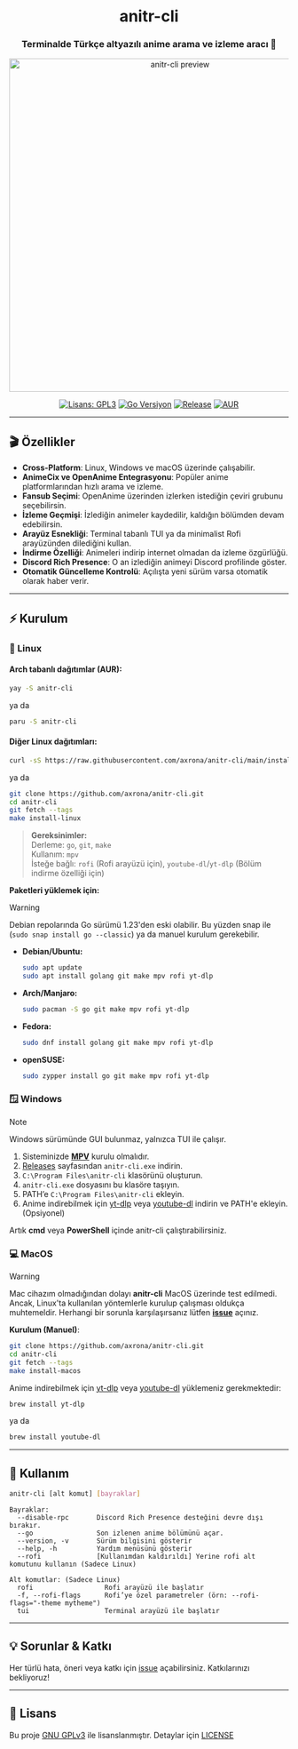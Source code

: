 <div align="center">

<h1>anitr-cli</h1>
<h3>Terminalde Türkçe altyazılı anime arama ve izleme aracı 🚀</h3>

<img src="https://raw.githubusercontent.com/axrona/anitr-cli/main/assets/anitr-preview.gif" alt="anitr-cli preview" width="600"/>

<p>
  
[![Lisans: GPL3](https://img.shields.io/github/license/axrona/anitr-cli?style=for-the-badge&logo=opensourceinitiative&logoColor=white&label=Lisans)](https://github.com/axrona/anitr-cli/blob/main/LICENSE)
[![Go Versiyon](https://img.shields.io/badge/Go-1.23+-blue?style=for-the-badge&logo=go&logoColor=white)](https://golang.org/dl/)
[![Release](https://img.shields.io/github/v/release/axrona/anitr-cli?style=for-the-badge&logo=github&logoColor=white&label=Son%20Sürüm)](https://github.com/axrona/anitr-cli/releases/latest)
[![AUR](https://img.shields.io/aur/version/anitr-cli?style=for-the-badge&logo=archlinux&logoColor=white&label=AUR)](https://aur.archlinux.org/packages/anitr-cli)
    
</p>

</div>

---

## 🎬 Özellikler

- **Cross-Platform**: Linux, Windows ve macOS üzerinde çalışabilir.
- **AnimeCix ve OpenAnime Entegrasyonu**: Popüler anime platformlarından hızlı arama ve izleme.
- **Fansub Seçimi**: OpenAnime üzerinden izlerken istediğin çeviri grubunu seçebilirsin.
- **İzleme Geçmişi**: İzlediğin animeler kaydedilir, kaldığın bölümden devam edebilirsin.
- **Arayüz Esnekliği**: Terminal tabanlı TUI ya da minimalist Rofi arayüzünden dilediğini kullan.
- **İndirme Özelliği**: Animeleri indirip internet olmadan da izleme özgürlüğü.
- **Discord Rich Presence**: O an izlediğin animeyi Discord profilinde göster.
- **Otomatik Güncelleme Kontrolü**: Açılışta yeni sürüm varsa otomatik olarak haber verir.

---

## ⚡ Kurulum

### 🐧 Linux

#### Arch tabanlı dağıtımlar (AUR):

```bash
yay -S anitr-cli
```
ya da
```bash
paru -S anitr-cli
```

#### Diğer Linux dağıtımları:

```bash
curl -sS https://raw.githubusercontent.com/axrona/anitr-cli/main/install.sh | bash
```
ya da
```bash
git clone https://github.com/axrona/anitr-cli.git
cd anitr-cli  
git fetch --tags
make install-linux
```

> **Gereksinimler:**  
> Derleme: `go`, `git`, `make`  
> Kullanım: `mpv`  
> İsteğe bağlı: `rofi` (Rofi arayüzü için), `youtube-dl`/`yt-dlp` (Bölüm indirme özelliği için)

**Paketleri yüklemek için:**
> [!WARNING]   
> Debian repolarında Go sürümü 1.23'den eski olabilir. Bu yüzden snap ile (`sudo snap install go --classic`) ya da manuel kurulum gerekebilir.

- **Debian/Ubuntu:**
  ```bash
  sudo apt update
  sudo apt install golang git make mpv rofi yt-dlp
  ```

  
- **Arch/Manjaro:**
  ```bash
  sudo pacman -S go git make mpv rofi yt-dlp
  ```
- **Fedora:**
  ```bash
  sudo dnf install golang git make mpv rofi yt-dlp
  ```
- **openSUSE:**
  ```bash
  sudo zypper install go git make mpv rofi yt-dlp
  ```

### 🪟 Windows

> [!NOTE]
> Windows sürümünde GUI bulunmaz, yalnızca TUI ile çalışır.

1. Sisteminizde [**MPV**](https://sourceforge.net/projects/mpv-player-windows/files/) kurulu olmalıdır.
2. [Releases](https://github.com/axrona/anitr-cli/releases) sayfasından `anitr-cli.exe` indirin.
3. `C:\Program Files\anitr-cli` klasörünü oluşturun.
4. `anitr-cli.exe` dosyasını bu klasöre taşıyın.
5. PATH’e `C:\Program Files\anitr-cli` ekleyin.
6. Anime indirebilmek için [yt-dlp](https://github.com/yt-dlp/yt-dlp/releases/latest) veya [youtube-dl](https://github.com/ytdl-org/youtube-dl/releases) indirin ve PATH'e ekleyin. (Opsiyonel)

Artık **cmd** veya **PowerShell** içinde anitr-cli çalıştırabilirsiniz.

### 💻 MacOS

> [!WARNING]
> Mac cihazım olmadığından dolayı **anitr-cli** MacOS üzerinde test edilmedi. 
> Ancak, Linux'ta kullanılan yöntemlerle kurulup çalışması oldukça muhtemeldir. Herhangi bir sorunla karşılaşırsanız lütfen [**issue**](https://github.com/axrona/anitr-cli/issues) açınız.

**Kurulum (Manuel)**:
```bash
git clone https://github.com/axrona/anitr-cli.git
cd anitr-cli
git fetch --tags
make install-macos
```

Anime indirebilmek için [yt-dlp](https://github.com/yt-dlp/yt-dlp/releases/latest) veya [youtube-dl](https://github.com/ytdl-org/youtube-dl/releases) yüklemeniz gerekmektedir:

```bash
brew install yt-dlp
```

ya da 

```bash
brew install youtube-dl
```

---

## 🚀 Kullanım

```bash
anitr-cli [alt komut] [bayraklar]
```
```
Bayraklar:   
  --disable-rpc       Discord Rich Presence desteğini devre dışı bırakır.  
  --go                Son izlenen anime bölümünü açar.   
  --version, -v       Sürüm bilgisini gösterir   
  --help, -h          Yardım menüsünü gösterir   
  --rofi              [Kullanımdan kaldırıldı] Yerine rofi alt komutunu kullanın (Sadece Linux)  

Alt komutlar: (Sadece Linux)
  rofi                  Rofi arayüzü ile başlatır   
  -f, --rofi-flags      Rofi’ye özel parametreler (örn: --rofi-flags="-theme mytheme")   
  tui                   Terminal arayüzü ile başlatır   
```
---

## 💡 Sorunlar & Katkı

Her türlü hata, öneri veya katkı için [issue](https://github.com/axrona/anitr-cli/issues) açabilirsiniz. Katkılarınızı bekliyoruz!

---

## 📜 Lisans

Bu proje [GNU GPLv3](https://www.gnu.org/licenses/gpl-3.0.en.html) ile lisanslanmıştır. Detaylar için [LICENSE](LICENSE)
